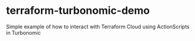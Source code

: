 # terraform-turbonomic-demo
Simple example of how to interact with Terraform Cloud using ActionScripts in Turbonomic
